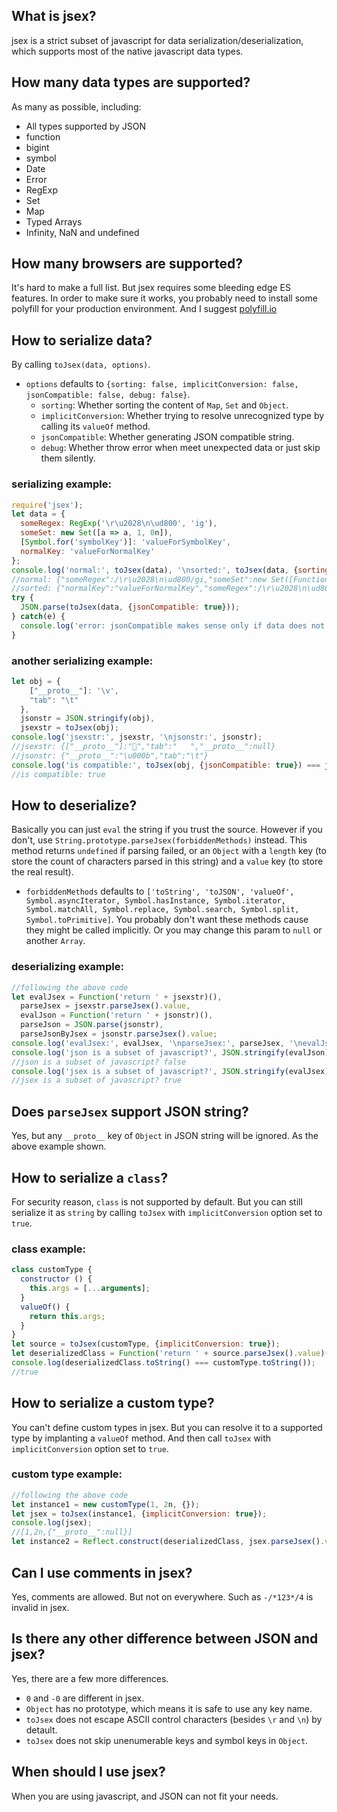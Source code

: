 ## What is jsex?
jsex is a strict subset of javascript for data serialization/deserialization, which supports most of the native javascript data types.


## How many data types are supported?
As many as possible, including:
* All types supported by JSON
* function
* bigint
* symbol
* Date
* Error
* RegExp
* Set
* Map
* Typed Arrays
* Infinity, NaN and undefined


## How many browsers are supported?
It's hard to make a full list. But jsex requires some bleeding edge ES features. In order to make sure it works, you probably need to install some polyfill for your production environment. And I suggest [polyfill.io](https://polyfill.io/v3/polyfill.min.js?features=es2016%2Ces2017%2Ces2018%2Ces2019%2CString.fromCodePoint%2CglobalThis&flags=always,gated)


## How to serialize data?
By calling `toJsex(data, options)`.
* `options` defaults to `{sorting: false, implicitConversion: false, jsonCompatible: false, debug: false}`.
  * `sorting`: Whether sorting the content of `Map`, `Set` and `Object`.
  * `implicitConversion`: Whether trying to resolve unrecognized type by calling its `valueOf` method.
  * `jsonCompatible`: Whether generating JSON compatible string.
  * `debug`: Whether throw error when meet unexpected data or just skip them silently.
### serializing example:
```javascript
require('jsex');
let data = {
  someRegex: RegExp('\r\u2028\n\ud800', 'ig'),
  someSet: new Set([a => a, 1, 0n]),
  [Symbol.for('symbolKey')]: 'valueForSymbolKey',
  normalKey: 'valueForNormalKey'
};
console.log('normal:', toJsex(data), '\nsorted:', toJsex(data, {sorting: true}));
//normal: {"someRegex":/\r\u2028\n\ud800/gi,"someSet":new Set([Function("a","return a"),1,0n]),"normalKey":"valueForNormalKey",[Symbol.for("symbolKey")]:"valueForSymbolKey","__proto__":null}
//sorted: {"normalKey":"valueForNormalKey","someRegex":/\r\u2028\n\ud800/gi,"someSet":new Set([0n,1,Function("a","return a")]),[Symbol.for("symbolKey")]:"valueForSymbolKey","__proto__":null}
try {
  JSON.parse(toJsex(data, {jsonCompatible: true}));
} catch(e) {
  console.log('error: jsonCompatible makes sense only if data does not contain extended types');
}
```
### another serializing example:
```javascript
let obj = {
    ["__proto__"]: '\v',
    "tab": "\t"
  },
  jsonstr = JSON.stringify(obj),
  jsexstr = toJsex(obj);
console.log('jsexstr:', jsexstr, '\njsonstr:', jsonstr);
//jsexstr: {["__proto__"]:"","tab":"	","__proto__":null}
//jsonstr: {"__proto__":"\u000b","tab":"\t"}
console.log('is compatible:', toJsex(obj, {jsonCompatible: true}) === jsonstr);
//is compatible: true
```


## How to deserialize?
Basically you can just `eval` the string if you trust the source. However if you don't, use `String.prototype.parseJsex(forbiddenMethods)` instead. This method returns `undefined` if parsing failed, or an `Object` with a `length` key (to store the count of characters parsed in this string) and a `value` key (to store the real result).
* `forbiddenMethods` defaults to `['toString', 'toJSON', 'valueOf', Symbol.asyncIterator, Symbol.hasInstance, Symbol.iterator, Symbol.matchAll, Symbol.replace, Symbol.search, Symbol.split, Symbol.toPrimitive]`. You probably don't want these methods cause they might be called implicitly. Or you may change this param to `null` or another `Array`.
### deserializing example:
```javascript
//following the above code
let evalJsex = Function('return ' + jsexstr)(),
  parseJsex = jsexstr.parseJsex().value,
  evalJson = Function('return ' + jsonstr)(),
  parseJson = JSON.parse(jsonstr),
  parseJsonByJsex = jsonstr.parseJsex().value;
console.log('evalJsex:', evalJsex, '\nparseJsex:', parseJsex, '\nevalJson:', evalJson, '\nparseJson:', parseJson, '\nparseJsonByJsex:', parseJsonByJsex);
console.log('json is a subset of javascript?', JSON.stringify(evalJson) === JSON.stringify(parseJson));
//json is a subset of javascript? false
console.log('jsex is a subset of javascript?', JSON.stringify(evalJsex) === JSON.stringify(parseJsex) && JSON.stringify(evalJson) === JSON.stringify(parseJsonByJsex));
//jsex is a subset of javascript? true
```


## Does `parseJsex` support JSON string?
Yes, but any `__proto__` key of `Object` in JSON string will be ignored. As the above example shown.


## How to serialize a `class`?
For security reason, `class` is not supported by default. But you can still serialize it as `string` by calling `toJsex` with `implicitConversion` option set to `true`.
### class example:
```javascript
class customType {
  constructor () {
    this.args = [...arguments];
  }
  valueOf() {
    return this.args;
  }
}
let source = toJsex(customType, {implicitConversion: true});
let deserializedClass = Function('return ' + source.parseJsex().value)();
console.log(deserializedClass.toString() === customType.toString());
//true
```


## How to serialize a custom type?
You can't define custom types in jsex. But you can resolve it to a supported type by implanting a `valueOf` method. And then call `toJsex` with `implicitConversion` option set to `true`.
### custom type example:
```javascript
//following the above code
let instance1 = new customType(1, 2n, {});
let jsex = toJsex(instance1, {implicitConversion: true});
console.log(jsex);
//[1,2n,{"__proto__":null}]
let instance2 = Reflect.construct(deserializedClass, jsex.parseJsex().value);
```


## Can I use comments in jsex?
Yes, comments are allowed. But not on everywhere. Such as `-/*123*/4` is invalid in jsex.


## Is there any other difference between JSON and jsex?
Yes, there are a few more differences.
* `0` and `-0` are different in jsex.
* `Object` has no prototype, which means it is safe to use any key name.
* `toJsex` does not escape ASCII control characters (besides `\r` and `\n`) by detault.
* `toJsex` does not skip unenumerable keys and symbol keys in `Object`.


## When should I use jsex?
When you are using javascript, and JSON can not fit your needs.